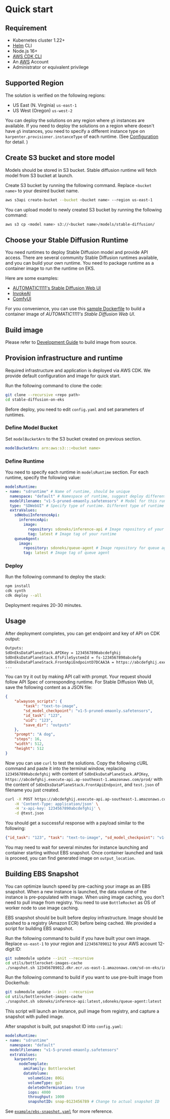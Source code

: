 # Quick start

## Requirement

* Kubernetes cluster 1.22+
* [Helm](https://helm.sh/docs/intro/install/) CLI
* Node.js 16+
* [AWS CDK CLI](https://docs.aws.amazon.com/cdk/v2/guide/cli.html)
* An [AWS](https://aws.amazon.com/) Account
* Administrator or equivalent privilege

## Supported Region

The solution is verified on the following regions:

* US East (N. Virginia) `us-east-1`
* US West (Oregon) `us-west-2`

You can deploy the solutions on any region where `g5` instances are available. If you need to deploy the solutions on a region where doesn't have `g5` instances, you need to specify a different instance type on `karpenter.provisioner.instanceType` of each runtime. (See [Configuration](./configuration.md#configuration) for detail. )

## Create S3 bucket and store model

Models should be stored in S3 bucket. Stable diffusion runtime will fetch model from S3 bucket at launch.

Create S3 bucket by running the following command. Replace `<bucket name>` to your desired bucket name.

```bash
aws s3api create-bucket --bucket <bucket name> --region us-east-1
```

You can upload model to newly created S3 bucket by running the following command:

```bash
aws s3 cp <model name> s3://<bucket name>/models/stable-diffusion/
```

## Choose your Stable Diffusion Runtime

You need runtimes to deploy Stable Diffusion model and provide API access. There are several community Stable Diffusion runtimes available, and you can build your own runtime. You need to package runtime as a container image to run the runtime on EKS.

Here are some examples:

* [AUTOMATIC1111's Stable Diffusion Web UI](https://github.com/AUTOMATIC1111/stable-diffusion-webui)
* [InvokeAI](https://github.com/invoke-ai/InvokeAI)
* [ComfyUI](https://github.com/comfyanonymous/ComfyUI)

For you convenience, you can use this [sample Dockerfile](https://github.com/antman2008/stable-diffusion-webui-dockerfile) to build a container image of *AUTOMATIC1111's Stable Diffusion Web UI*.

## Build image

Please refer to [Development Guide](./development.md) to build image from source.

## Provision infrastructure and runtime

Required infrastructure and application is deployed via AWS CDK. We provide default configuration and image for quick start.

Run the following command to clone the code:

```bash
git clone --recursive <repo path>
cd stable-diffusion-on-eks
```

Before deploy, you need to edit `config.yaml` and set parameters of runtimes.

### Define Model Bucket

Set `modelBucketArn` to the S3 bucket created on previous section.

```yaml
modelBucketArn: arn:aws:s3:::<bucket name>
```

### Define Runtime

You need to specify each runtime in `modelsRuntime` section. For each runtime, specify the following value:

```yaml
modelsRuntime:
- name: "sdruntime" # Name of runtime, should be unique
  namespace: "default" # Namespace of runtime, suggest deploy different runtimes on seperate namespaces
  modelFilename: "v1-5-pruned-emaonly.safetensors" # Model for this runtime, request will be routed by model filename.
  type: "SDWebUI" # Specify type of runtime. Different type of runtime represents different API Spec.
  extraValues:
    sdWebuiInferenceApi:
      inferenceApi:
        image:
          repository: sdoneks/inference-api # Image repository of your runtime
          tag: latest # Image tag of your runtime
    queueAgent:
      image:
        repository: sdoneks/queue-agent # Image repository for queue agent
        tag: latest # Image tag of queue agent

```

### Deploy

Run the following command to deploy the stack:

```bash
npm install
cdk synth
cdk deploy --all
```

Deployment requires 20-30 minutes.

## Usage

After deployment completes, you can get endpoint and key of API on CDK output:

```bash
Outputs:
SdOnEksDataPlaneStack.APIKey = 1234567890abcdefghij
SdOnEksDataPlaneStack.EfsFileSystemId = fs-1234567890abcdefg
SdOnEksDataPlaneStack.FrontApiEndpointD7DCAA3A = https://abcdefghij.execute-api.ap-southeast-1.amazonaws.com/prod/
...
```

You can try it out by making API call with prompt. Your request should follow API Spec of corresponding runtime. For Stable Diffusion Web UI, save the following content as a JSON file:

```json
{
    "alwayson_scripts": {
        "task": "text-to-image",
        "sd_model_checkpoint": "v1-5-pruned-emaonly.safetensors",
        "id_task": "123",
        "uid": "123",
        "save_dir": "outputs"
    },
    "prompt": "A dog",
    "steps": 16,
    "width": 512,
    "height": 512
}
```

Now you can use `curl` to test the solutions. Copy the following cURL command and paste it into the terminal window, replacing `1234567890abcdefghij` with content of `SdOnEksDataPlaneStack.APIKey`, `https://abcdefghij.execute-api.ap-southeast-1.amazonaws.com/prod/` with the content of `SdOnEksDataPlaneStack.FrontApiEndpoint`, and `test.json` of filename you just created.

```bash
curl -X POST https://abcdefghij.execute-api.ap-southeast-1.amazonaws.com/prod/ \
    -H 'Content-Type: application/json' \
    -H 'x-api-key: 1234567890abcdefghij' \
    -d @test.json
```

You should get a successful response with a payload similar to the following:

```json
{"id_task": "123", "task": "text-to-image", "sd_model_checkpoint": "v1-5-pruned-emaonly.safetensors", "output_location": "s3://sdoneksdataplanestack-outputs3bucket/123"}
```

You may need to wait for several minutes for instance launching and container starting without EBS snapshot. Once container launched and task is proceed, you can find generated image on `output_location`.

## Building EBS Snapshot

You can optimize launch speed by pre-caching your image as an EBS snapshot. When a new instance is launched, the data volume of the instance is pre-populated with image. When using image caching, you don't need to pull image from registry. You need to use `BottleRocket` as OS of worker node to use image caching.

EBS snapshot should be built before deploy infrastructure. Image should be pushed to a registry (Amazon ECR) before being cached. We provided a script for building EBS snapshot.

Run the following command to build if you have built your own image. Replace `us-east-1` to your region and `123456789012` to your AWS account 12-digit ID:

```bash
git submodule update --init --recursive
cd utils/bottlerocket-images-cache
./snapshot.sh 123456789012.dkr.ecr.us-east-1.amazonaws.com/sd-on-eks/inference-api:latest,123456789012.dkr.ecr.us-east-1.amazonaws.com/sd-on-eks/queue-agent:latest
```

Run the following command to build if you want to use pre-built image from Dockerhub:

```bash
git submodule update --init --recursive
cd utils/bottlerocket-images-cache
./snapshot.sh sdoneks/inference-api:latest,sdoneks/queue-agent:latest
```

This script will launch an instance, pull image from registry, and capture a snapshot with pulled image.

After snapshot is built, put snapshot ID into `config.yaml`:

```yaml
modelsRuntime:
- name: "sdruntime"
  namespace: "default"
  modelFilename: "v1-5-pruned-emaonly.safetensors"
  extraValues:
    karpenter:
      nodeTemplate:
        amiFamily: Bottlerocket
        dataVolume:
          volumeSize: 80Gi
          volumeType: gp3
          deleteOnTermination: true
          iops: 4000
          throughput: 1000
          snapshotID: snap-0123456789 # Change to actual snapshot ID
```

See [`example/ebs-snapshot.yaml`](../examples/ebs-snapshot.yaml) for more reference.
